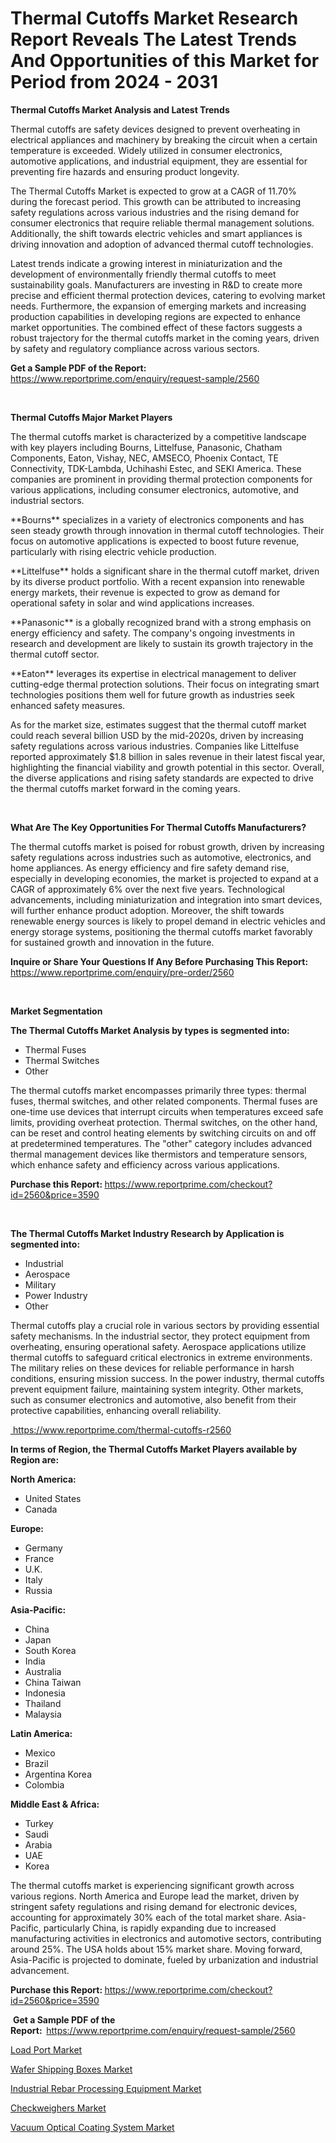 <p><h1>Thermal Cutoffs Market Research Report Reveals The Latest Trends And Opportunities of this Market for Period from 2024 - 2031</h1></p><p><strong>Thermal Cutoffs Market Analysis and Latest Trends</strong></p>
<p><p>Thermal cutoffs are safety devices designed to prevent overheating in electrical appliances and machinery by breaking the circuit when a certain temperature is exceeded. Widely utilized in consumer electronics, automotive applications, and industrial equipment, they are essential for preventing fire hazards and ensuring product longevity. </p><p>The Thermal Cutoffs Market is expected to grow at a CAGR of 11.70% during the forecast period. This growth can be attributed to increasing safety regulations across various industries and the rising demand for consumer electronics that require reliable thermal management solutions. Additionally, the shift towards electric vehicles and smart appliances is driving innovation and adoption of advanced thermal cutoff technologies. </p><p>Latest trends indicate a growing interest in miniaturization and the development of environmentally friendly thermal cutoffs to meet sustainability goals. Manufacturers are investing in R&D to create more precise and efficient thermal protection devices, catering to evolving market needs. Furthermore, the expansion of emerging markets and increasing production capabilities in developing regions are expected to enhance market opportunities. The combined effect of these factors suggests a robust trajectory for the thermal cutoffs market in the coming years, driven by safety and regulatory compliance across various sectors.</p></p>
<p><strong>Get a Sample PDF of the Report:&nbsp;</strong> <a href="https://www.reportprime.com/enquiry/request-sample/2560">https://www.reportprime.com/enquiry/request-sample/2560</a></p>
<p>&nbsp;</p>
<p><strong>Thermal Cutoffs Major Market Players</strong></p>
<p><p>The thermal cutoffs market is characterized by a competitive landscape with key players including Bourns, Littelfuse, Panasonic, Chatham Components, Eaton, Vishay, NEC, AMSECO, Phoenix Contact, TE Connectivity, TDK-Lambda, Uchihashi Estec, and SEKI America. These companies are prominent in providing thermal protection components for various applications, including consumer electronics, automotive, and industrial sectors.</p><p>**Bourns** specializes in a variety of electronics components and has seen steady growth through innovation in thermal cutoff technologies. Their focus on automotive applications is expected to boost future revenue, particularly with rising electric vehicle production.</p><p>**Littelfuse** holds a significant share in the thermal cutoff market, driven by its diverse product portfolio. With a recent expansion into renewable energy markets, their revenue is expected to grow as demand for operational safety in solar and wind applications increases.</p><p>**Panasonic** is a globally recognized brand with a strong emphasis on energy efficiency and safety. The company's ongoing investments in research and development are likely to sustain its growth trajectory in the thermal cutoff sector.</p><p>**Eaton** leverages its expertise in electrical management to deliver cutting-edge thermal protection solutions. Their focus on integrating smart technologies positions them well for future growth as industries seek enhanced safety measures.</p><p>As for the market size, estimates suggest that the thermal cutoff market could reach several billion USD by the mid-2020s, driven by increasing safety regulations across various industries. Companies like Littelfuse reported approximately $1.8 billion in sales revenue in their latest fiscal year, highlighting the financial viability and growth potential in this sector. Overall, the diverse applications and rising safety standards are expected to drive the thermal cutoffs market forward in the coming years.</p></p>
<p>&nbsp;</p>
<p><strong>What Are The Key Opportunities For Thermal Cutoffs Manufacturers?</strong></p>
<p><p>The thermal cutoffs market is poised for robust growth, driven by increasing safety regulations across industries such as automotive, electronics, and home appliances. As energy efficiency and fire safety demand rise, especially in developing economies, the market is projected to expand at a CAGR of approximately 6% over the next five years. Technological advancements, including miniaturization and integration into smart devices, will further enhance product adoption. Moreover, the shift towards renewable energy sources is likely to propel demand in electric vehicles and energy storage systems, positioning the thermal cutoffs market favorably for sustained growth and innovation in the future.</p></p>
<p><strong>Inquire or Share Your Questions If Any Before Purchasing This Report:</strong> <a href="https://www.reportprime.com/enquiry/pre-order/2560">https://www.reportprime.com/enquiry/pre-order/2560</a></p>
<p>&nbsp;</p>
<p><strong>Market Segmentation</strong></p>
<p><strong>The Thermal Cutoffs Market Analysis by types is segmented into:</strong></p>
<p><ul><li>Thermal Fuses</li><li>Thermal Switches</li><li>Other</li></ul></p>
<p><p>The thermal cutoffs market encompasses primarily three types: thermal fuses, thermal switches, and other related components. Thermal fuses are one-time use devices that interrupt circuits when temperatures exceed safe limits, providing overheat protection. Thermal switches, on the other hand, can be reset and control heating elements by switching circuits on and off at predetermined temperatures. The "other" category includes advanced thermal management devices like thermistors and temperature sensors, which enhance safety and efficiency across various applications.</p></p>
<p><strong>Purchase this Report:&nbsp;</strong><a href="https://www.reportprime.com/checkout?id=2560&price=3590">https://www.reportprime.com/checkout?id=2560&price=3590</a></p>
<p>&nbsp;</p>
<p><strong>The Thermal Cutoffs Market Industry Research by Application is segmented into:</strong></p>
<p><ul><li>Industrial</li><li>Aerospace</li><li>Military</li><li>Power Industry</li><li>Other</li></ul></p>
<p><p>Thermal cutoffs play a crucial role in various sectors by providing essential safety mechanisms. In the industrial sector, they protect equipment from overheating, ensuring operational safety. Aerospace applications utilize thermal cutoffs to safeguard critical electronics in extreme environments. The military relies on these devices for reliable performance in harsh conditions, ensuring mission success. In the power industry, thermal cutoffs prevent equipment failure, maintaining system integrity. Other markets, such as consumer electronics and automotive, also benefit from their protective capabilities, enhancing overall reliability.</p></p>
<p><a href="https://www.reportprime.com/thermal-cutoffs-r2560">&nbsp;https://www.reportprime.com/thermal-cutoffs-r2560</a></p>
<p><strong>In terms of Region, the Thermal Cutoffs Market Players available by Region are:</strong></p>
<p>
    <p> <strong> North America: </strong>
        <ul>
            <li>United States</li>
            <li>Canada</li>
        </ul>
        </p> 
    <p> <strong> Europe: </strong>
        <ul>
            <li>Germany</li>
            <li>France</li>
            <li>U.K.</li>
            <li>Italy</li>
            <li>Russia</li>
        </ul>
        </p> 
    <p> <strong> Asia-Pacific: </strong>
        <ul>
            <li>China</li>
            <li>Japan</li>
            <li>South Korea</li>
            <li>India</li>
            <li>Australia</li>
            <li>China Taiwan</li>
            <li>Indonesia</li>
            <li>Thailand</li>
            <li>Malaysia</li>
        </ul>
        </p> 
    <p> <strong> Latin America: </strong>
        <ul>
            <li>Mexico</li>
            <li>Brazil</li>
            <li>Argentina Korea</li>
            <li>Colombia</li>
        </ul>
        </p> 
    <p> <strong> Middle East & Africa: </strong>
        <ul>
            <li>Turkey</li>
            <li>Saudi</li>
            <li>Arabia</li>
            <li>UAE</li>
            <li>Korea</li>
        </ul>
    </p>
    </p>
<p><p>The thermal cutoffs market is experiencing significant growth across various regions. North America and Europe lead the market, driven by stringent safety regulations and rising demand for electronic devices, accounting for approximately 30% each of the total market share. Asia-Pacific, particularly China, is rapidly expanding due to increased manufacturing activities in electronics and automotive sectors, contributing around 25%. The USA holds about 15% market share. Moving forward, Asia-Pacific is projected to dominate, fueled by urbanization and industrial advancement.</p></p>
<p><strong>Purchase this Report: </strong><a href="https://www.reportprime.com/checkout?id=2560&price=3590">https://www.reportprime.com/checkout?id=2560&price=3590</a></p>
<p>&nbsp;<strong>Get a Sample PDF of the Report:&nbsp;&nbsp;</strong><a href="https://www.reportprime.com/enquiry/request-sample/2560">https://www.reportprime.com/enquiry/request-sample/2560</a></p>
<p><strong></strong></p>
<p><p><a href="https://github.com/MarciaRunte/Market-Research-Report-List-1/blob/main/load-port-market.md">Load Port Market</a></p><p><a href="https://github.com/Chiragrp22/Market-Research-Report-List-6/blob/main/wafer-shipping-boxes-market.md">Wafer Shipping Boxes Market</a></p><p><a href="https://issuu.com/reportprime-2/docs/industrial-rebar-processing-equipme_3b702dc1cc06e1">Industrial Rebar Processing Equipment Market</a></p><p><a href="https://www.linkedin.com/pulse/unveiling-market-trends-global-checkweighers-growth-regional-txrjf?trackingId=Hgzc%2FZnsRVOQx%2FYUEafzjQ%3D%3D">Checkweighers Market</a></p><p><a href="https://issuu.com/reportprime-2/docs/vacuum-optical-coating-system-marke_e3eb9bdfce7b76">Vacuum Optical Coating System Market</a></p></p>